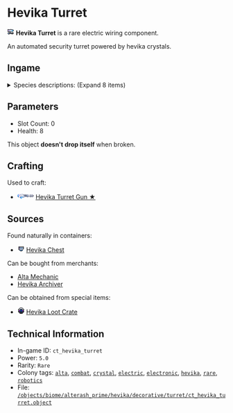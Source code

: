 # Hevika Turret

<img src="https://raw.githubusercontent.com/Ceterai/Enternia/main/objects/biome/alterash_prime/hevika/decorative/turret/icon.png" alt="Hevika Turret icon" loading="lazy" height=16px width="auto" /> **Hevika Turret** is a rare electric wiring component.

An automated security turret powered by hevika crystals.

## Ingame

<details markdown="1"><summary>Species descriptions: (Expand 8 items)</summary>

- Alta: A protective peace of technology designed to keep alta labs safe.
- Apex: It's an automated sentry gun.
- Avian: I'm faster than these slowpoke lasers!!
- Floran: Floran don't like bright lasers. Esspecially when they point at Floran.
- Glitch: Tense. Rule of 3 C - be calm, composured, concentrated.
- Human: It's an automatic big gun! Hide!
- Hylotl: I wish I would be protected by it, not attacked.
- Novakid: Wow, dude, relax!! You can kill someone.

</details>

## Parameters

- Slot Count: 0  
- Health: 8

This object **doesn't drop itself** when broken.

## Crafting

Used to craft:

- <img src="https://raw.githubusercontent.com/Ceterai/Enternia/main/items/active/weapons/ranged/alta/heavy/ct_hevika_turret_gun.png" alt="Hevika Turret Gun ★ icon" loading="lazy" height=16px width="auto" /> [Hevika Turret Gun ★](https://ceterai.github.io/MyEnternia/Wiki/HevikaTurretGun)

## Sources

Found naturally in containers:

- <img src="https://raw.githubusercontent.com/Ceterai/Enternia/main/objects/biome/alterash_prime/hevika/decorative/chest/icon.png" alt="Hevika Chest icon" loading="lazy" height=16px width="auto" /> [Hevika Chest](https://ceterai.github.io/MyEnternia/Wiki/HevikaChest)

Can be bought from merchants:

- [Alta Mechanic](https://ceterai.github.io/MyEnternia/Wiki/AltaMechanic)
- [Hevika Archiver](https://ceterai.github.io/MyEnternia/Wiki/HevikaArchiver)

Can be obtained from special items:

- <img src="https://raw.githubusercontent.com/Ceterai/Enternia/main/items/active/alta/loot/biome/ct_hevika_loot.png" alt="Hevika Loot Crate icon" loading="lazy" height=16px width="auto" /> [Hevika Loot Crate](https://ceterai.github.io/MyEnternia/Wiki/HevikaLootCrate)

## Technical Information

- In-game ID: `ct_hevika_turret`
- Power: `5.0`
- Rarity: `Rare`
- Colony tags: [`alta`](https://ceterai.github.io/MyEnternia/Wiki/Tags/Alta), [`combat`](https://ceterai.github.io/MyEnternia/Wiki/Tags/Combat), [`crystal`](https://ceterai.github.io/MyEnternia/Wiki/Tags/Crystal), [`electric`](https://ceterai.github.io/MyEnternia/Wiki/Tags/Electric), [`electronic`](https://ceterai.github.io/MyEnternia/Wiki/Tags/Electronic), [`hevika`](https://ceterai.github.io/MyEnternia/Wiki/Tags/Hevika), [`rare`](https://ceterai.github.io/MyEnternia/Wiki/Tags/Rare), [`robotics`](https://ceterai.github.io/MyEnternia/Wiki/Tags/Robotics)
- File: [`/objects/biome/alterash_prime/hevika/decorative/turret/ct_hevika_turret.object`](https://github.com/Ceterai/Enternia/blob/main/objects/biome/alterash_prime/hevika/decorative/turret/ct_hevika_turret.object)
